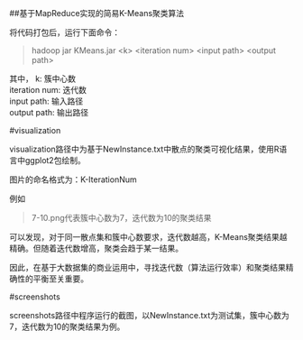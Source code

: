 ##基于MapReduce实现的简易K-Means聚类算法

将代码打包后，运行下面命令：

> hadoop jar KMeans.jar <k\> <iteration num\> <input path\> <output path\> 

其中，
k: 簇中心数<br/>
iteration num: 迭代数<br/>
input path: 输入路径<br/>
output path: 输出路径<br/>

#visualization

visualization路径中为基于NewInstance.txt中散点的聚类可视化结果，使用R语言中ggplot2包绘制。

图片的命名格式为：K-IterationNum

例如
> 7-10.png代表簇中心数为7，迭代数为10的聚类结果

可以发现，对于同一散点集和簇中心数要求，迭代数越高，K-Means聚类结果越精确。但随着迭代数增高，聚类会趋于某一结果。

因此，在基于大数据集的商业运用中，寻找迭代数（算法运行效率）和聚类结果精确性的平衡至关重要。

#screenshots

screenshots路径中程序运行的截图，以NewInstance.txt为测试集，簇中心数为7，迭代数为10的聚类结果为例。
